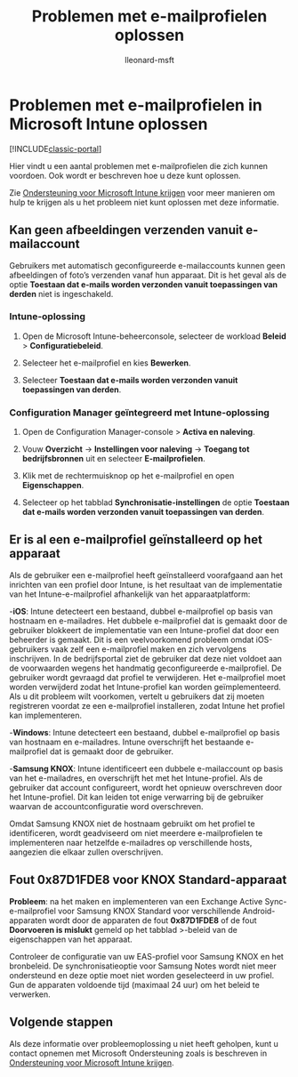 ﻿---
title: Problemen met e-mailprofielen oplossen
description: Problemen met e-mailprofielen en hoe u deze kunt oplossen.
keywords: 
author: lleonard-msft
ms.author: alleonar
manager: angrobe
ms.date: 12/27/2016
ms.topic: article
ms.prod: 
ms.service: microsoft-intune
ms.technology: 
ms.assetid: f5c944ea-32a6-48af-bb57-16d5f1f3c588
ms.reviewer: tscott
ms.suite: ems
ms.custom: intune-classic
ms.openlocfilehash: f79ebec4dea17bd03b88d97aa1d7b30a58e35cdb
ms.sourcegitcommit: 34cfebfc1d8b81032f4d41869d74dda559e677e2
ms.translationtype: HT
ms.contentlocale: nl-NL
ms.lasthandoff: 07/01/2017
---
# <a name="troubleshoot-email-profiles-in-microsoft-intune"></a>Problemen met e-mailprofielen in Microsoft Intune oplossen

[!INCLUDE[classic-portal](../includes/classic-portal.md)]

Hier vindt u een aantal problemen met e-mailprofielen die zich kunnen voordoen. Ook wordt er beschreven hoe u deze kunt oplossen.

Zie [Ondersteuning voor Microsoft Intune krijgen](how-to-get-support-for-microsoft-intune.md) voor meer manieren om hulp te krijgen als u het probleem niet kunt oplossen met deze informatie.


## <a name="unable-to-send-images-from--email-account"></a>Kan geen afbeeldingen verzenden vanuit e-mailaccount
Gebruikers met automatisch geconfigureerde e-mailaccounts kunnen geen afbeeldingen of foto’s verzenden vanaf hun apparaat.
Dit is het geval als de optie **Toestaan dat e-mails worden verzonden vanuit toepassingen van derden** niet is ingeschakeld.

### <a name="intune-solution"></a>Intune-oplossing

1.  Open de Microsoft Intune-beheerconsole, selecteer de workload **Beleid** &gt; **Configuratiebeleid**.

2.  Selecteer het e-mailprofiel en kies **Bewerken**.

3.  Selecteer **Toestaan dat e-mails worden verzonden vanuit toepassingen van derden**.

### <a name="configuration-manager-integrated-with-intune-solution"></a>Configuration Manager geïntegreerd met Intune-oplossing

1.  Open de Configuration Manager-console &gt; **Activa en naleving**.

2.  Vouw **Overzicht** -&gt; **Instellingen voor naleving** -&gt; **Toegang tot bedrijfsbronnen** uit en selecteer **E-mailprofielen**.

3.  Klik met de rechtermuisknop op het e-mailprofiel en open **Eigenschappen**.

4.  Selecteer op het tabblad **Synchronisatie-instellingen** de optie **Toestaan dat e-mails worden verzonden vanuit toepassingen van derden**.


## <a name="device-already-has-an-email-profile-installed"></a>Er is al een e-mailprofiel geïnstalleerd op het apparaat

Als de gebruiker een e-mailprofiel heeft geïnstalleerd voorafgaand aan het inrichten van een profiel door Intune, is het resultaat van de implementatie van het Intune-e-mailprofiel afhankelijk van het apparaatplatform:

-**iOS**: Intune detecteert een bestaand, dubbel e-mailprofiel op basis van hostnaam en e-mailadres. Het dubbele e-mailprofiel dat is gemaakt door de gebruiker blokkeert de implementatie van een Intune-profiel dat door een beheerder is gemaakt. Dit is een veelvoorkomend probleem omdat iOS-gebruikers vaak zelf een e-mailprofiel maken en zich vervolgens inschrijven. In de bedrijfsportal ziet de gebruiker dat deze niet voldoet aan de voorwaarden wegens het handmatig geconfigureerde e-mailprofiel. De gebruiker wordt gevraagd dat profiel te verwijderen. Het e-mailprofiel moet worden verwijderd zodat het Intune-profiel kan worden geïmplementeerd. Als u dit probleem wilt voorkomen, vertelt u gebruikers dat zij moeten registreren voordat ze een e-mailprofiel installeren, zodat Intune het profiel kan implementeren.

-**Windows**: Intune detecteert een bestaand, dubbel e-mailprofiel op basis van hostnaam en e-mailadres. Intune overschrijft het bestaande e-mailprofiel dat is gemaakt door de gebruiker.

-**Samsung KNOX**: Intune identificeert een dubbele e-mailaccount op basis van het e-mailadres, en overschrijft het met het Intune-profiel. Als de gebruiker dat account configureert, wordt het opnieuw overschreven door het Intune-profiel. Dit kan leiden tot enige verwarring bij de gebruiker waarvan de accountconfiguratie word overschreven.

Omdat Samsung KNOX niet de hostnaam gebruikt om het profiel te identificeren, wordt geadviseerd om niet meerdere e-mailprofielen te implementeren naar hetzelfde e-mailadres op verschillende hosts, aangezien die elkaar zullen overschrijven.

## <a name="error--0x87d1fde8-for-knox-standard-device"></a>Fout 0x87D1FDE8 voor KNOX Standard-apparaat
**Probleem**: na het maken en implementeren van een Exchange Active Sync-e-mailprofiel voor Samsung KNOX Standard voor verschillende Android-apparaten wordt door de apparaten de fout **0x87D1FDE8** of de fout **Doorvoeren is mislukt** gemeld op het tabblad &gt;-beleid van de eigenschappen van het apparaat.

Controleer de configuratie van uw EAS-profiel voor Samsung KNOX en het bronbeleid. De synchronisatieoptie voor Samsung Notes wordt niet meer ondersteund en deze optie moet niet worden geselecteerd in uw profiel. Gun de apparaten voldoende tijd (maximaal 24 uur) om het beleid te verwerken.

## <a name="next-steps"></a>Volgende stappen
Als deze informatie over probleemoplossing u niet heeft geholpen, kunt u contact opnemen met Microsoft Ondersteuning zoals is beschreven in [Ondersteuning voor Microsoft Intune krijgen](how-to-get-support-for-microsoft-intune.md).
